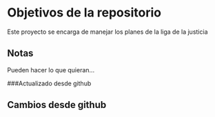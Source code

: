 # Objetivos de la repositorio

Este proyecto se encarga de manejar los planes de la liga de la justicia


## Notas
Pueden hacer lo que quieran...

###Actualizado desde github


## Cambios desde github
